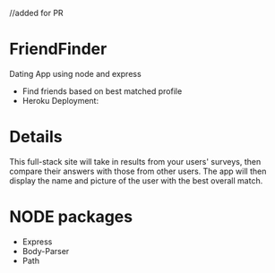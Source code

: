 //added for PR
# FriendFinder

Dating App using node and express
* Find friends based on best matched profile
* Heroku Deployment: 

# Details

This full-stack site will take in results from your users' surveys, then compare their answers with those from other users. The app will then display the name and picture of the user with the best overall match.

# NODE packages
* Express
* Body-Parser
* Path
